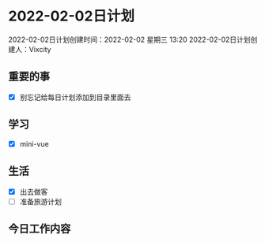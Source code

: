 # 2022-02-02日计划

2022-02-02日计划创建时间：2022-02-02 星期三  13:20
2022-02-02日计划创建人：Vixcity

## 重要的事
- [x] 别忘记给每日计划添加到目录里面去

## 学习
- [x] mini-vue

## 生活
- [x] 出去做客
- [ ] 准备旅游计划

## 今日工作内容
